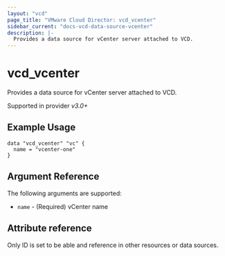 ```yaml
---
layout: "vcd"
page_title: "VMware Cloud Director: vcd_vcenter"
sidebar_current: "docs-vcd-data-source-vcenter"
description: |-
  Provides a data source for vCenter server attached to VCD.
---
```


# vcd\_vcenter

Provides a data source for vCenter server attached to VCD.

Supported in provider *v3.0+*

## Example Usage

```hcl
data "vcd_vcenter" "vc" {
  name = "vcenter-one"
}
```

## Argument Reference

The following arguments are supported:

* `name` - (Required) vCenter name

## Attribute reference

Only ID is set to be able and reference in other resources or data sources.
